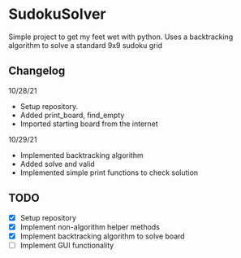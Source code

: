 # SudokuSolver
Simple project to get my feet wet with python. Uses a backtracking algorithm to solve a standard 9x9 sudoku grid 

## Changelog 
10/28/21 
  - Setup repository.
  - Added print_board, find_empty
  - Imported starting board from the internet

10/29/21
  - Implemented backtracking algorithm
  - Added solve and valid
  - Implemented simple print functions to check solution

## TODO  
  - [x] Setup repository 
  - [x] Implement non-algorithm helper methods
  - [x] Implement backtracking algorithm to solve board 
  - [ ] Implement GUI functionality  
